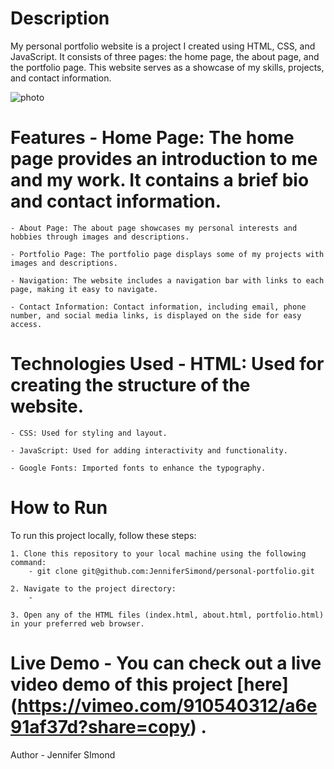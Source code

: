 # Description

My personal portfolio website is a project I created using HTML, CSS, and JavaScript. It consists of three pages: the home page, the about page, and the portfolio page. This website serves as a showcase of my skills, projects, and contact information.

![photo](./images.project-pic.png)

# Features - Home Page: The home page provides an introduction to me and my work. It contains a brief bio and contact information.

    - About Page: The about page showcases my personal interests and hobbies through images and descriptions.

    - Portfolio Page: The portfolio page displays some of my projects with images and descriptions.

    - Navigation: The website includes a navigation bar with links to each page, making it easy to navigate.

    - Contact Information: Contact information, including email, phone number, and social media links, is displayed on the side for easy access.

# Technologies Used - HTML: Used for creating the structure of the website.

    - CSS: Used for styling and layout.

    - JavaScript: Used for adding interactivity and functionality.

    - Google Fonts: Imported fonts to enhance the typography.

# How to Run

To run this project locally, follow these steps:

    1. Clone this repository to your local machine using the following command:
        - git clone git@github.com:JenniferSimond/personal-portfolio.git

    2. Navigate to the project directory:
        -

    3. Open any of the HTML files (index.html, about.html, portfolio.html) in your preferred web browser.

# Live Demo - You can check out a live video demo of this project [here] (https://vimeo.com/910540312/a6e91af37d?share=copy) .

Author - Jennifer SImond
